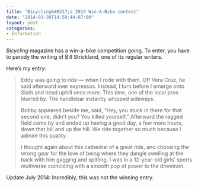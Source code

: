 ```yaml
---
title: "Bicycling&#8217;s 2014 Win-A-Bike contest"
date: "2014-03-30T14:50:44-07:00"
layout: post
categories:
- Information
---
```


*Bicycling* magazine has a win-a-bike competition going. To enter, you have to parody the writing of Bill Strickland, one of its regular writers.

Here’s my entry:

> Eddy was going to ride — when I rode with them. Off Vera Cruz, he said afterward over expressos. Instead, I turn before I emerge onto Sixth and head uphill once more. This time, one of the local pros blurred by. The handlebar instantly whipped sideways.
> 
> Bobby appeared beside me, said, “Hey, you stuck in there for that second one, didn’t you? You killed yourself.” Afterward the ragged field came by and ended up having a good day, a few more hours, down that hill and up the hill. We ride together so much because I admire this quality.
> 
> I thought again about this cathedral of a great ride, and choosing the wrong gear for the love of being where they dangle swelling at the back with him gagging and spitting. I was in a 12-year-old girls’ sports multiverse coinciding with a smooth pop of power to the drivetrain.

Update July 2014: Incredibly, this was not the winning entry.